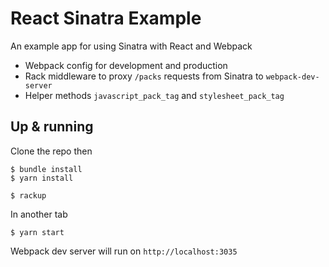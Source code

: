 # React Sinatra Example
An example app for using Sinatra with React and Webpack

* Webpack config for development and production
* Rack middleware to proxy `/packs` requests from Sinatra to `webpack-dev-server`
* Helper methods `javascript_pack_tag` and `stylesheet_pack_tag`

## Up & running
Clone the repo then

```
$ bundle install
$ yarn install
```

```
$ rackup
```
In another tab
```
$ yarn start
```
Webpack dev server will run on `http://localhost:3035`
